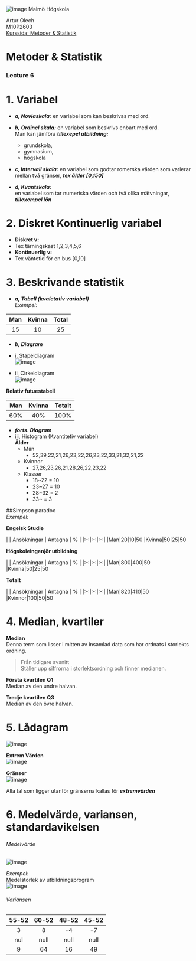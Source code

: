 ![image](https://pbs.twimg.com/profile_images/624172340/mah-logo-twitter_normal.png "Malmö Högskola") Malmö Högskola


Artur Olech <br>
M10P2603 <br>
[Kurssida: Metoder & Statistik](http://edu.mah.se/DA237A "Metoder för mätning av användbarhet i informationssystem")
# Metoder & Statistik
### Lecture 6
# 1. Variabel
*  ***a, Noviaskala:***
en variabel som kan beskrivas med ord.

* ***b, Ordinel skala:***
en variabel som beskrivs enbart med ord.  
Man kan jämföra ***tillexepel utbildning:***  
  * grundskola,
  * gymnasium,
  * högskola


* ***c, Intervall skala:***
en variabel som godtar romerska värden som varierar mellan två gränser, ***tex ålder [0,150]***

* ***d, Kvantskala:***  
en variabel som tar numeriska värden och två olika mätvningar, ***tillexempel lön***

# 2. Diskret Kontinuerlig variabel
  * **Diskret v:**
   * Tex tärningskast 1,2,3,4,5,6
  * **Kontinuerlig v:**
   * Tex väntetid för en bus [0,10]

# 3. Beskrivande statistik
* ***a, Tabell (kvaletativ variabel)***  
_Exempel:_

| Man | Kvinna | Total |
|:-:|:-:| :-:|
|15|10|25|

* ***b, Diagram***
 * i, Stapeldiagram  
 ![image](url "stapeldiagram")

 * ii, Cirkeldiagram  
 ![image](url "Cirkeldiagram")  

**Relativ futuestabell**

|Man | Kvinna | Totalt |
|:-:|:-:|:-:|
|60%|40%|100%

* ***forts. Diagram***
 * iii, Histogram (Kvantitetiv variabel)  
 **Ålder**  
   * Män
     * 52,39,22,21,26,23,22,26,23,22,33,21,32,21,22  
   * Kvinnor
     * 27,26,23,26,21,28,26,22,23,22
   * Klasser
     * 18~22 = 10
     * 23~27 = 10
     * 28~32 = 2
     * 33~   = 3

##Simpson paradox  
_Exempel:_

**Engelsk Studie**

|  | Ansökningar | Antagna | % |
|:-:|:-:|:-:|
|Man|20|10|50
|Kvinna|50|25|50

**Högskoleingenjör utbildning**

| | Ansökningar | Antagna | % |
|:-:|:-:|:-:|
|Man|800|400|50
|Kvinna|50|25|50

**Totalt**

| | Ansökningar | Antagna | % |
|:-:|:-:|:-:|
|Man|820|410|50
|Kvinnor|100|50|50

# 4. Median, kvartiler
**Median**  
Denna term som lisser i mitten av insamlad data som har ordnats i storlekts ordning.

> Från tidigare avsnitt  
> Ställer upp siffrorna i storlektsordning och finner medianen.

**Första kvartilen Q1**  
Median av den undre halvan.

**Tredje kvartilen Q3**  
Median av den övre halvan.

# 5. Lådagram
![image](url "lådagram")

**Extrem Värden**  
![image](url "Extremvärden")

**Gränser**  
![image](url "Gränser")

Alla tal som ligger utanför gränserna kallas för ***extremvärden***

# 6. Medelvärde, variansen, standardavikelsen
###### Medelvärde
![image](url "Medelvärde")

_Exempel:_  
Medelstorlek av utbildningsprogram  
![image](url "Medelvärde_0")

###### Variansen
|55-52|60-52|48-52|45-52|
|:-:|:-:|:-:|:-:|
|3|8|-4|-7|
|nul|null|null|null| Kvadrera talen
|9|64|16|49|
